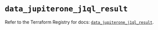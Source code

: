 # `data_jupiterone_j1ql_result`

Refer to the Terraform Registry for docs: [`data_jupiterone_j1ql_result`](https://registry.terraform.io/providers/jupiterone/jupiterone/1.16.3/docs/data-sources/j1ql_result).
